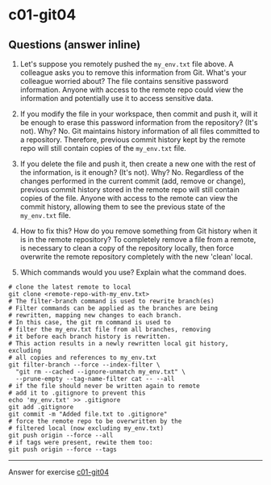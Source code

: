 # c01-git04

## Questions (answer inline)

1. Let's suppose you remotely pushed the `my_env.txt` file above. A colleague asks you to remove this information from Git. What's your colleague worried about?
   The file contains sensitive password information. Anyone with access to the remote repo could view the information and potentially use it to access sensitive data.

2. If you modify the file in your workspace, then commit and push it, will it be enough to erase this password information from the repository? (It's not). Why?
   No. Git maintains history information of all files committed to a repository. Therefore, previous commit history kept by the remote repo will still contain copies of the `my_env.txt` file.

3. If you delete the file and push it, then create a new one with the rest of the information, is it enough? (It's not). Why?
   No. Regardless of the changes performed in the current commit (add, remove or change), previous commit history stored in the remote repo will still contain copies of the file. Anyone with access to the remote can view the commit history, allowing them to see the previous state of the `my_env.txt` file.

4. How to fix this? How do you remove something from Git history when it is in the remote repository?
   To completely remove a file from a remote, is necessary to clean a copy of the repository locally, then force overwrite the remote repository completely with the new 'clean' local.

5. Which commands would you use? Explain what the command does.

```
# clone the latest remote to local
git clone <remote-repo-with-my_env.txt>
# The filter-branch command is used to rewrite branch(es)
# Filter commands can be applied as the branches are being
# rewritten, mapping new changes to each branch.
# In this case, the git rm command is used to
# filter the my_env.txt file from all branches, removing
# it before each branch history is rewritten.
# This action results in a newly rewritten local git history, excluding
# all copies and references to my_env.txt
git filter-branch --force --index-filter \
  "git rm --cached --ignore-unmatch my_env.txt" \
  --prune-empty --tag-name-filter cat -- --all
# if the file should never be written again to remote
# add it to .gitignore to prevent this
echo 'my_env.txt' >> .gitignore
git add .gitignore
git commit -m "Added file.txt to .gitignore"
# force the remote repo to be overwritten by the
# filtered local (now excluding my_env.txt)
git push origin --force --all
# if tags were present, rewite them too:
git push origin --force --tags
```

---

Answer for exercise [c01-git04](https://github.com/devopsacademyau/academy/blob/23cc1dfa31e85651e3cdc1b0ef38da21518841ba/classes/01class/exercises/c01-git04/README.md)

